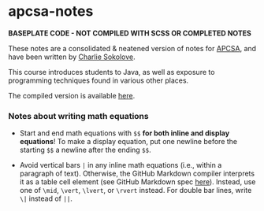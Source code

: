 # apcsa-notes

**BASEPLATE CODE - NOT COMPILED WITH SCSS OR COMPLETED NOTES**

These notes are a consolidated & neatened version of notes for [APCSA](https://apcentral.collegeboard.org/courses/ap-computer-science-a/course), and have been written by [Charlie Sokolove](https://csok.dev).

This course introduces students to Java, as well as exposure to programming techniques found in various other places.

The compiled version is available [here](https://csok.me).

### Notes about writing math equations

- Start and end math equations with `$$` **for both inline and display equations**! To make a display equation, put one newline before the starting `$$` a newline after the ending `$$`.

- Avoid vertical bars `|` in any inline math equations (i.e., within a paragraph of text). Otherwise, the GitHub Markdown compiler interprets it as a table cell element (see GitHub Markdown spec [here](https://github.github.com/gfm/)). Instead, use one of `\mid`, `\vert`, `\lvert`, or `\rvert` instead. For double bar lines, write `\|` instead of `||`.
